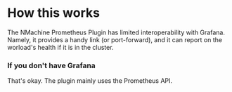 # How this works

The NMachine Prometheus Plugin has limited interoperability with
Grafana. Namely, it provides a handy link (or port-forward), 
and it can report on the worload's health if it is in the cluster.

### If you don't have Grafana

That's okay. The plugin mainly uses the Prometheus API.